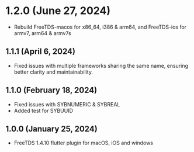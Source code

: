 # 1.2.0 (June 27, 2024)

* Rebuild FreeTDS-macos for x86_64, i386 & arm64, and FreeTDS-ios for armv7, arm64 & armv7s  

## 1.1.1 (April 6, 2024)

* Fixed issues with multiple frameworks sharing the same name, ensuring better clarity and maintainability.

## 1.1.0 (February 18, 2024)

* Fixed issues with SYBNUMERIC & SYBREAL
* Added test for SYBUUID

## 1.0.0 (January 25, 2024)

* FreeTDS 1.4.10 flutter plugin for macOS, iOS and windows
